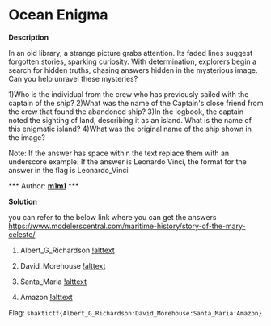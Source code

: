 # Ocean Enigma

**Description**

In an old library, a strange picture grabs attention. Its faded lines suggest forgotten stories, sparking curiosity. With determination, explorers begin a search for hidden truths, chasing answers hidden in the mysterious image. Can you help unravel these mysteries?

1)Who is the individual from the crew who has previously sailed with the captain of the ship?
2)What was the name of the Captain's close friend from the crew that found the abandoned ship?
3)In the logbook, the captain noted the sighting of land, describing it as an island. What is the name of this enigmatic island?
4)What was the original name of the ship shown in the image?

Note: 
If the answer has space within the text replace them with an underscore
example:
If the answer is Leonardo Vinci, the format for the answer in the flag is Leonardo_Vinci

*** Author: [__m1m1__](https://twitter.com/__m1m1__1) ***

**Solution**

you can refer to the below link where you can get the answers
https://www.modelerscentral.com/maritime-history/story-of-the-mary-celeste/

1) Albert_G_Richardson
[!alttext](uploads/ans1.png)

2) David_Morehouse
[!alttext](uploads/ans2.png)

3) Santa_Maria
[!alttext](uploads/ans3.png)

4) Amazon
[!alttext](uploads/ans4.png)

Flag: `shaktictf{Albert_G_Richardson:David_Morehouse:Santa_Maria:Amazon}`